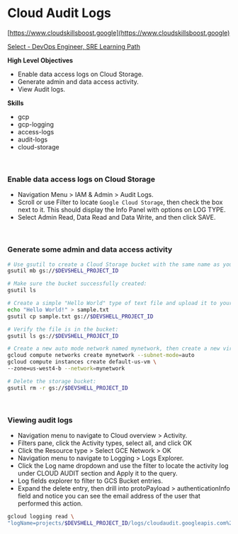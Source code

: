 # Cloud Audit Logs

[https://www.cloudskillsboost.google](https://www.cloudskillsboost.google)

[Select - DevOps Engineer, SRE Learning Path](https://www.cloudskillsboost.google/paths)


**High Level Objectives**
- Enable data access logs on Cloud Storage.
- Generate admin and data access activity.
- View Audit logs.

**Skills**
- gcp
- gcp-logging
- access-logs
- audit-logs
- cloud-storage


<br>

### Enable data access logs on Cloud Storage


- Navigation Menu > IAM & Admin > Audit Logs.
- Scroll or use Filter to locate `Google Cloud Storage`, then check the box next to it. This should display the Info Panel with options on LOG TYPE.
- Select Admin Read, Data Read and Data Write, and then click SAVE.


<br>

### Generate some admin and data access activity

```bash
# Use gsutil to create a Cloud Storage bucket with the same name as your project:
gsutil mb gs://$DEVSHELL_PROJECT_ID

# Make sure the bucket successfully created:
gsutil ls

# Create a simple "Hello World" type of text file and upload it to your bucket:
echo "Hello World!" > sample.txt
gsutil cp sample.txt gs://$DEVSHELL_PROJECT_ID

# Verify the file is in the bucket:
gsutil ls gs://$DEVSHELL_PROJECT_ID

# Create a new auto mode network named mynetwork, then create a new virtual machine and place it on the new network:
gcloud compute networks create mynetwork --subnet-mode=auto
gcloud compute instances create default-us-vm \
--zone=us-west4-b --network=mynetwork

# Delete the storage bucket:
gsutil rm -r gs://$DEVSHELL_PROJECT_ID
```

<br>

### Viewing audit logs

- Navigation menu to navigate to Cloud overview > Activity.
- Filters pane, click the Activity types, select all, and click OK
- Click the Resource type > Select GCE Network > OK
- Navigation menu to navigate to Logging > Logs Explorer.
- Click the Log name dropdown and use the filter to locate the activity log under CLOUD AUDIT section and Apply it to the query.
- Log fields explorer to filter to GCS Bucket entries.
- Expand the delete entry, then drill into protoPayload > authenticationInfo field and notice you can see the email address of the user that performed this action.


```bash
gcloud logging read \
"logName=projects/$DEVSHELL_PROJECT_ID/logs/cloudaudit.googleapis.com%2Fdata_access"
```